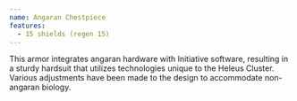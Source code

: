 ```yaml
---
name: Angaran Chestpiece
features:
  - 15 shields (regen 15)
---
```

This armor integrates angaran hardware with Initiative software, resulting in a sturdy hardsuit that 
utilizes technologies unique to the Heleus Cluster. Various adjustments have been made to the design 
to accommodate non-angaran biology.